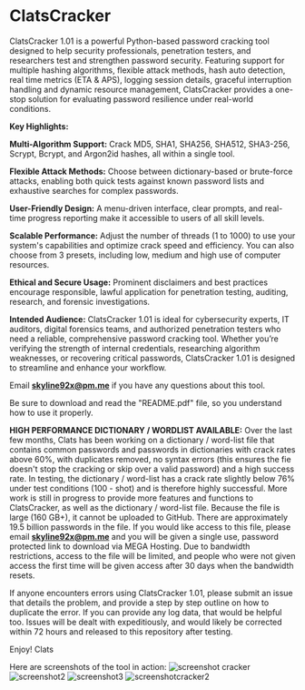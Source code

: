 # ClatsCracker
ClatsCracker 1.01 is a powerful Python-based password cracking tool designed to help security professionals, penetration testers, and researchers test and strengthen password security. Featuring support for multiple hashing algorithms, flexible attack methods, hash auto detection, real time metrics (ETA & APS), logging session details, graceful interruption handling and dynamic resource management, ClatsCracker provides a one-stop solution for evaluating password resilience under real-world conditions.

**Key Highlights:**

**Multi-Algorithm Support:** Crack MD5, SHA1, SHA256, SHA512, SHA3-256, Scrypt, Bcrypt, and Argon2id hashes, all within a single tool.

**Flexible Attack Methods:** Choose between dictionary-based or brute-force attacks, enabling both quick tests against known password lists and exhaustive searches for complex passwords.

**User-Friendly Design:** A menu-driven interface, clear prompts, and real-time progress reporting make it accessible to users of all skill levels.

**Scalable Performance:** Adjust the number of threads (1 to 1000) to use your system's capabilities and optimize crack speed and efficiency. You can also choose from 3 presets, including low, medium and high use of computer resources.

**Ethical and Secure Usage:** Prominent disclaimers and best practices encourage responsible, lawful application for penetration testing, auditing, research, and forensic investigations.

**Intended Audience:** ClatsCracker 1.01 is ideal for cybersecurity experts, IT auditors, digital forensics teams, and authorized penetration testers who need a reliable, comprehensive password cracking tool. Whether you’re verifying the strength of internal credentials, researching algorithm weaknesses, or recovering critical passwords, ClatsCracker 1.01 is designed to streamline and enhance your workflow. 

Email **skyline92x@pm.me** if you have any questions about this tool. 

Be sure to download and read the "README.pdf" file, so you understand how to use it properly.

**HIGH PERFORMANCE DICTIONARY / WORDLIST AVAILABLE:** Over the last few months, Clats has been working on a dictionary / word-list file that contains common passwords and passwords in dictionaries with crack rates above 60%, with duplicates removed, no syntax errors (this ensures the fie doesn't stop the cracking or skip over a valid password) and a high success rate. In testing, the dictionary / word-list has a crack rate slightly below 76% under test conditions (100 - shot) and is therefore highly successful. More work is still in progress to provide more features and functions to ClatsCracker, as well as the dictionary / word-list file. Because the file is large (160 GB+), it cannot be uploaded to GitHub. There are approximately 19.5 billion passwords in the file. If you would like access to this file, please email **skyline92x@pm.me** and you will be given a single use, password protected link to download via MEGA Hosting. Due to bandwidth restrictions, access to the file will be limited, and people who were not given access the first time will be given access after 30 days when the bandwidth resets.

If anyone encounters errors using ClatsCracker 1.01, please submit an issue that details the problem, and provide a step by step outline on how to duplicate the error. If you can provide any log data, that would be helpful too. Issues will be dealt with expeditiously, and would likely be corrected within 72 hours and released to this repository after testing.

Enjoy!
Clats

Here are screenshots of the tool in action:
![screenshot cracker](https://github.com/user-attachments/assets/ae714282-cbf4-4f7c-a965-581f6c420208)
![screenshot2](https://github.com/user-attachments/assets/2ee5eb43-bcae-4fea-a3f7-47101eb1d6c3)
![screenshot3](https://github.com/user-attachments/assets/f60ba58e-da49-4d49-80a3-50e142889b0c)
![screenshotcracker2](https://github.com/user-attachments/assets/0956ae56-8457-4b8f-ac57-59dc10f54662)
